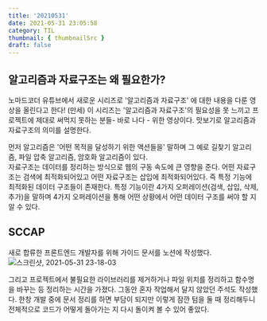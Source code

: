 ```yaml
---
title: '20210531'
date: 2021-05-31 23:05:58
category: TIL
thumbnail: { thumbnailSrc }
draft: false
---
```


## 알고리즘과 자료구조는 왜 필요한가?

노마드코더 유튜브에서 새로운 시리즈로 '알고리즘과 자료구조' 에 대한 내용을 다룬 영상을 올린다고 한다! (만세)
이 시리즈는 '알고리즘과 자료구조'의 필요성을 못 느끼고 프로젝트에 제대로 써먹지 못하는 분들- 바로 나다 - 위한 영상이다.
맛보기로 알고리즘과 자료구조의 의미를 설명한다.

먼저 알고리즘은 '어떤 목적을 달성하기 위한 액션들을' 말하며 그 예로 길찾기 알고리즘, 파일 압축 알고리즘, 암호화 알고리즘이 있다.  
자료구조는 데이터를 정리하는 방식으로 웹의 구동 속도에 큰 영향을 준다. 어떤 자료구조는 검색에 최적화되어있고 어떤 자료구조는 삽입에 최적화되어있다. 즉 특정 기능에 최적화된 데이터 구조들이 존재한다. 특정 기능이란 4가지 오퍼레이션(검색, 삽입, 삭제, 추가)을 말하며 4가지 오퍼레이션을 통해 어떤 상황에서 어떤 데이터 구조를 써야 할 지 알 수 있다.

## SCCAP

새로 합류한 프론트엔드 개발자를 위해 가이드 문서를 노션에 작성했다.
![스크린샷, 2021-05-31 23-18-03](https://user-images.githubusercontent.com/47022167/120206741-86dcc480-c266-11eb-8fdb-859cd9bde414.png)

그리고 프로젝트에서 불필요한 라이브러리를 제거하거나 파일 위치를 정리하고 함수명을 바꾸는 등 정리하는 시간을 가졌다.
그동안 혼자 작업해서 달지 않았던 주석도 작성했다.
한창 개발 중에 문서 정리를 하면 부담이 되지만 이렇게 잠깐 텀을 둘 때 정리해두니 전체적으로 코드가 어떻게 돌아가는 지 다시 돌이켜 볼 수 있어 좋았다.
